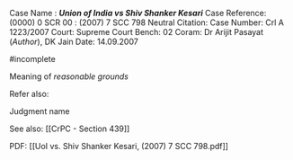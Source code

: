 Case Name : ***Union of India vs Shiv Shanker Kesari***
Case Reference: (0000) 0 SCR 00 :  (2007) 7 SCC 798
Neutral Citation:
Case Number: Crl A 1223/2007
Court: Supreme Court
Bench: 02
Coram: Dr Arijit Pasayat (*Author*), DK Jain
Date: 14.09.2007

#incomplete 

Meaning of *reasonable grounds*

Refer also:

Judgment name

See also:
[[CrPC - Section 439]] 

PDF:
[[UoI vs. Shiv Shanker Kesari, (2007) 7 SCC 798.pdf]]
